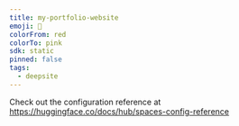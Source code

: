 ```yaml
---
title: my-portfolio-website
emoji: 🐳
colorFrom: red
colorTo: pink
sdk: static
pinned: false
tags:
  - deepsite
---
```


Check out the configuration reference at https://huggingface.co/docs/hub/spaces-config-reference